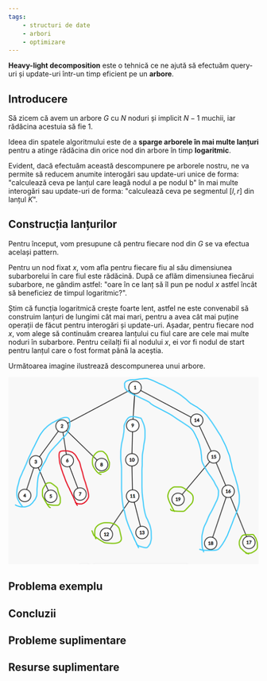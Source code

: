 ```yaml
---
tags:
    - structuri de date
    - arbori
    - optimizare
---
```


**Heavy-light decomposition** este o tehnică ce ne ajută să efectuăm query-uri și update-uri într-un timp eficient pe un **arbore**.

## Introducere

Să zicem că avem un arbore $G$ cu $N$ noduri și implicit $N-1$ muchii, iar rădăcina acestuia să fie $1$.

Ideea din spatele algoritmului este de a **sparge arborele în mai multe lanțuri** pentru a atinge rădăcina din orice nod din arbore în timp **logaritmic**. 

Evident, dacă efectuăm această descompunere pe arborele nostru, ne va permite să reducem anumite interogări sau update-uri unice de forma: "calculează ceva pe lanțul care leagă nodul a pe nodul b" în mai multe interogări sau update-uri de forma: "calculează ceva pe segmentul $[l,r]$ din lanțul $K$". 

## Construcția lanțurilor

Pentru început, vom presupune că pentru fiecare nod din $G$ se va efectua același pattern.

Pentru un nod fixat $x$, vom afla pentru fiecare fiu al său dimensiunea subarborelui în care fiul este rădăcină. După ce aflăm dimensiunea fiecărui subarbore, ne gândim astfel: "oare în ce lanț să îl pun pe nodul $x$ astfel încât să beneficiez de timpul logaritmic?".

Știm că funcția logaritmică crește foarte lent, astfel ne este convenabil să construim lanțuri de lungimi cât mai mari, pentru a avea cât mai puține operații de făcut pentru interogări și update-uri. Așadar, pentru fiecare nod $x$, vom alege să continuăm crearea lanțului cu fiul care are cele mai multe noduri în subarbore.
Pentru ceilalți fii al nodului $x$, ei vor fi nodul de start pentru lanțul care o fost format până la aceștia.

Următoarea imagine ilustrează descompunerea unui arbore.

![](../images/hld/paths.png)


## Problema exemplu

## Concluzii

## Probleme suplimentare

## Resurse suplimentare
